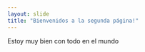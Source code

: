 ```yaml
---
layout: slide
title: "Bienvenidos a la segunda página!"
---
```

Estoy muy bien con todo en el mundo

